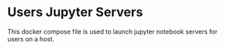 # Users Jupyter Servers

This docker compose file is used to launch jupyter notebook servers for
users on a host.

